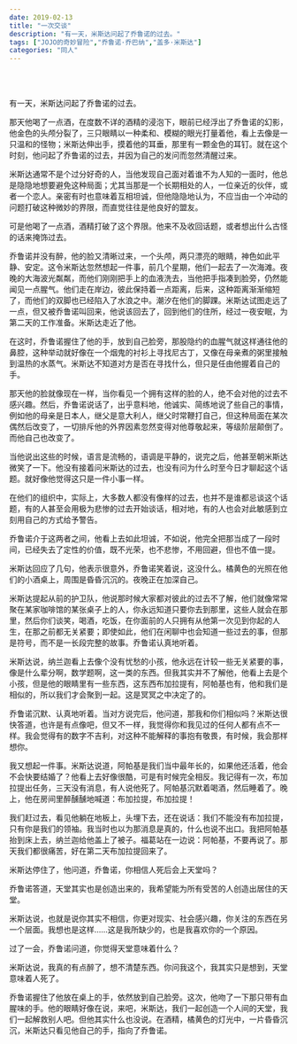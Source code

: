 ```yaml
---
date: 2019-02-13
title: "一次交谈"
description: "有一天，米斯达问起了乔鲁诺的过去。"
tags: ["JOJO的奇妙冒险","乔鲁诺·乔巴纳","盖多·米斯达"]
categories: "同人"
---
```


<br/><br/>

有一天，米斯达问起了乔鲁诺的过去。

那天他喝了一点酒，在度数不详的酒精的浸泡下，眼前已经浮出了乔鲁诺的幻影，他金色的头颅分裂了，三只眼睛以一种柔和、模糊的眼光打量着他，看上去像是一只温和的怪物；米斯达伸出手，摸着他的耳垂，那里有一颗金色的耳钉。就在这个时刻，他问起了乔鲁诺的过去，并因为自己的发问而忽然清醒过来。

米斯达通常不是个过分好奇的人，当他发现自己面对着谁不为人知的一面时，他总是隐隐地想要避免这种局面；尤其当那是一个长期相处的人，一位亲近的伙伴，或者一个恋人。亲密有时也意味着互相坦诚，但他隐隐地认为，不应当由一个冲动的问题打破这种微妙的界限，而直觉往往是他良好的盟友。

可是他喝了一点酒，酒精打破了这个界限。他来不及收回话题，或者想出什么古怪的话来掩饰过去。

乔鲁诺并没有醉，他的脸又清晰过来，一个头颅，两只漂亮的眼睛，神色如此平静、安定。这令米斯达忽然想起一件事，前几个星期，他们一起去了一次海滩。夜晚的大海波光粼粼，而他们刚刚把手上的血液洗去，当他把手指凑到脸旁，仍然能闻见一点腥气。他们走在岸边，彼此保持着一点距离，后来，这种距离渐渐缩短了，而他们的双脚也已经陷入了水浪之中。潮汐在他们的脚踝。米斯达试图走远了一点，但又被乔鲁诺叫回来，他说该回去了，回到他们的住所，经过一夜安眠，为第二天的工作准备。米斯达走近了他。

在这时，乔鲁诺握住了他的手，放到自己脸旁，那股隐约的血腥气就这样通往他的鼻腔，这种举动就好像在一个烟鬼的衬衫上寻找尼古丁，又像在母亲煮的粥里接触到温热的水蒸气。米斯达不知道对方是否在寻找什么，但只是任由他握着自己的手。

那天他的脸就像现在一样，当你看见一个拥有这样的脸的人，绝不会对他的过去不感兴趣。然后，乔鲁诺说话了，出乎意料地，他诚实、简练地说了些自己的事情，例如他的母亲是日本人，继父是意大利人，继父时常鞭打自己，但这种局面在某次偶然后改变了，一切排斥他的外界因素忽然变得对他尊敬起来，等级阶层颠倒了。而他自己也改变了。

当他说出这些的时候，语言是流畅的，语调是平静的，说完之后，他甚至朝米斯达微笑了一下。他没有接着问米斯达的过去，也没有问为什么时至今日才聊起这个话题。就好像他觉得这只是一件小事一样。

在他们的组织中，实际上，大多数人都没有像样的过去，也并不是谁都忌谈这个话题，有的人甚至会用极为悲惨的过去开始谈话，相对地，有的人也会对此敏感到立刻用自己的方式给予警告。

乔鲁诺介于这两者之间，他看上去如此坦诚，不如说，他完全把那当成了一段时间，已经失去了定性的价值，既不光荣，也不悲惨，不用回避，但也不值一提。

米斯达回应了几句，他表示很意外，乔鲁诺笑着说，这没什么。橘黄色的光照在他们的小酒桌上，周围是昏昏沉沉的。夜晚正在加深自己。

米斯达提起从前的护卫队，他说那时候大家都对彼此的过去不了解，他们就像常常聚在某家咖啡馆的某张桌子上的人，你永远知道只要你去到那里，这些人就会在那里，然后你们谈笑，喝酒，吃饭，在你面前的人只拥有从他第一次见到你起的人生，在那之前都无关紧要；即使如此，他们在闲聊中也会知道一些过去的事，但那是符号，而不是一长段完整的故事。乔鲁诺认真地听着。

米斯达说，纳兰迦看上去像个没有忧愁的小孩，他永远在计较一些无关紧要的事，像是什么辈分啊，数学题啊，这一类的东西。但我其实并不了解他，他看上去是个小孩，但是他的眼睛里有一些东西，这东西布加拉提有，阿帕基也有，他和我们是相似的，所以我们才会聚到一起。这是冥冥之中决定了的。

乔鲁诺沉默、认真地听着。当对方说完后，他问道，那我和你们相似吗？米斯达很快答道，也许是有点像吧，但又不一样，我觉得你和我见过的任何人都有点不一样。我会觉得有的数字不吉利，对这种不能解释的事抱有敬畏，有时候，我会那样想你。

我又想起一件事。米斯达说道，阿帕基是我们当中最年长的，如果他还活着，他会不会快要结婚了？他看上去好像很酷，可是有时候完全相反。我记得有一次，布加拉提出任务，三天没有消息，有人说他死了。阿帕基沉默着喝酒，然后睡着了。晚上，他在房间里醉醺醺地喊道：布加拉提，布加拉提！

我们赶过去，看见他躺在地板上，头埋下去，还在说话：我们不能没有布加拉提，只有你是我们的领袖。我当时也以为那消息是真的，什么也说不出口。我把阿帕基抬到床上去，纳兰迦给他盖上了被子。福葛站在一边说：阿帕基，不要再说了。那天我们都很痛苦，好在第二天布加拉提回来了。

米斯达停住了，他问道，乔鲁诺，你相信人死后会上天堂吗？

乔鲁诺答道，天堂其实也是创造出来的，我希望能为所有受苦的人创造出居住的天堂。

米斯达说，也就是说你其实不相信，你更对现实、社会感兴趣，你关注的东西在另一个层面。我想也是这样……这是我所缺少的，也是我喜欢你的一个原因。

过了一会，乔鲁诺问道，你觉得天堂意味着什么？

米斯达说，我真的有点醉了，想不清楚东西。你问我这个，我其实只是想到，天堂意味着人死了。

乔鲁诺握住了他放在桌上的手，依然放到自己脸旁。这次，他吻了一下那只带有血腥味的手。他的眼睛好像在说，来吧，米斯达，我们一起创造一个人间的天堂，我们一起解救别人吧。但他其实什么也没说。在酒精，橘黄色的灯光中，一片昏昏沉沉，米斯达只看见他自己的手，指向了乔鲁诺。